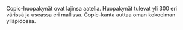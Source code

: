 Copic-huopakynät ovat lajinsa aatelia. Huopakynät tulevat yli 300 eri 
värissä ja useassa eri mallissa. Copic-kanta auttaa oman kokoelman ylläpidossa.
